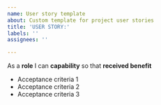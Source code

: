 ```yaml
---
name: User story template
about: Custom template for project user stories
title: 'USER STORY:'
labels: ''
assignees: ''

---
```


As a **role** I can **capability** so that **received benefit**

- Acceptance criteria 1
- Acceptance criteria 2
- Acceptance criteria 3
